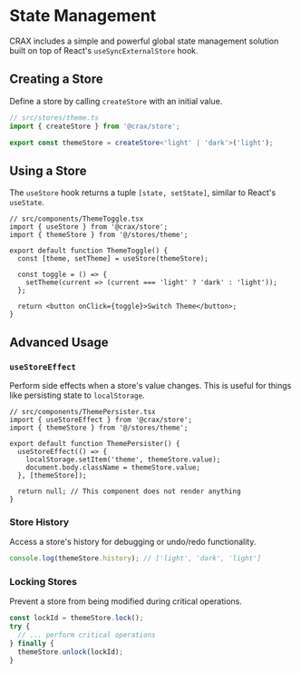 # State Management

CRAX includes a simple and powerful global state management solution built on top of React's `useSyncExternalStore` hook.

## Creating a Store

Define a store by calling `createStore` with an initial value.

```typescript
// src/stores/theme.ts
import { createStore } from '@crax/store';

export const themeStore = createStore<'light' | 'dark'>('light');
```

## Using a Store

The `useStore` hook returns a tuple `[state, setState]`, similar to React's `useState`.

```tsx
// src/components/ThemeToggle.tsx
import { useStore } from '@crax/store';
import { themeStore } from '@/stores/theme';

export default function ThemeToggle() {
  const [theme, setTheme] = useStore(themeStore);

  const toggle = () => {
    setTheme(current => (current === 'light' ? 'dark' : 'light'));
  };

  return <button onClick={toggle}>Switch Theme</button>;
}
```

## Advanced Usage

### `useStoreEffect`

Perform side effects when a store's value changes. This is useful for things like persisting state to `localStorage`.

```tsx
// src/components/ThemePersister.tsx
import { useStoreEffect } from '@crax/store';
import { themeStore } from '@/stores/theme';

export default function ThemePersister() {
  useStoreEffect(() => {
    localStorage.setItem('theme', themeStore.value);
    document.body.className = themeStore.value;
  }, [themeStore]);

  return null; // This component does not render anything
}
```

### Store History

Access a store's history for debugging or undo/redo functionality.

```typescript
console.log(themeStore.history); // ['light', 'dark', 'light']
```

### Locking Stores

Prevent a store from being modified during critical operations.

```typescript
const lockId = themeStore.lock();
try {
  // ... perform critical operations
} finally {
  themeStore.unlock(lockId);
}
```